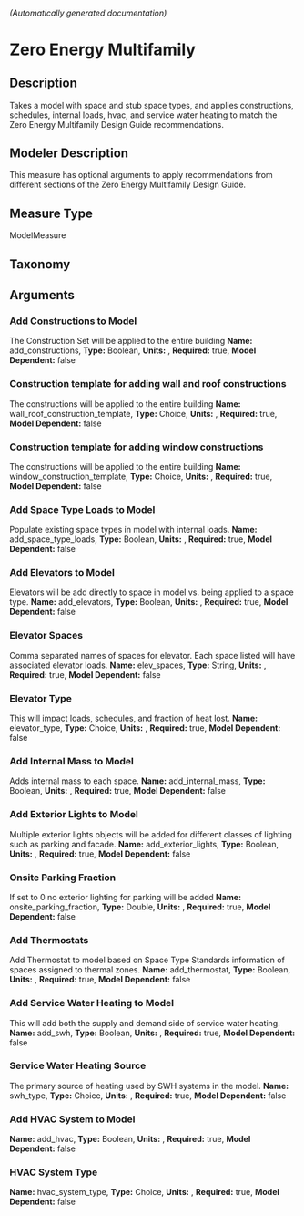 

###### (Automatically generated documentation)

# Zero Energy Multifamily

## Description
Takes a model with space and stub space types, and applies constructions, schedules, internal loads, hvac, and service water heating to match the Zero Energy Multifamily Design Guide recommendations.

## Modeler Description
This measure has optional arguments to apply recommendations from different sections of the Zero Energy Multifamily Design Guide.

## Measure Type
ModelMeasure

## Taxonomy


## Arguments


### Add Constructions to Model
The Construction Set will be applied to the entire building
**Name:** add_constructions,
**Type:** Boolean,
**Units:** ,
**Required:** true,
**Model Dependent:** false

### Construction template for adding wall and roof constructions
The constructions will be applied to the entire building
**Name:** wall_roof_construction_template,
**Type:** Choice,
**Units:** ,
**Required:** true,
**Model Dependent:** false

### Construction template for adding window constructions
The constructions will be applied to the entire building
**Name:** window_construction_template,
**Type:** Choice,
**Units:** ,
**Required:** true,
**Model Dependent:** false

### Add Space Type Loads to Model
Populate existing space types in model with internal loads.
**Name:** add_space_type_loads,
**Type:** Boolean,
**Units:** ,
**Required:** true,
**Model Dependent:** false

### Add Elevators to Model
Elevators will be add directly to space in model vs. being applied to a space type.
**Name:** add_elevators,
**Type:** Boolean,
**Units:** ,
**Required:** true,
**Model Dependent:** false

### Elevator Spaces
Comma separated names of spaces for elevator. Each space listed will have associated elevator loads.
**Name:** elev_spaces,
**Type:** String,
**Units:** ,
**Required:** true,
**Model Dependent:** false

### Elevator Type
This will impact loads, schedules, and fraction of heat lost.
**Name:** elevator_type,
**Type:** Choice,
**Units:** ,
**Required:** true,
**Model Dependent:** false

### Add Internal Mass to Model
Adds internal mass to each space.
**Name:** add_internal_mass,
**Type:** Boolean,
**Units:** ,
**Required:** true,
**Model Dependent:** false

### Add Exterior Lights to Model
Multiple exterior lights objects will be added for different classes of lighting such as parking and facade.
**Name:** add_exterior_lights,
**Type:** Boolean,
**Units:** ,
**Required:** true,
**Model Dependent:** false

### Onsite Parking Fraction
If set to 0 no exterior lighting for parking will be added
**Name:** onsite_parking_fraction,
**Type:** Double,
**Units:** ,
**Required:** true,
**Model Dependent:** false

### Add Thermostats
Add Thermostat to model based on Space Type Standards information of spaces assigned to thermal zones.
**Name:** add_thermostat,
**Type:** Boolean,
**Units:** ,
**Required:** true,
**Model Dependent:** false

### Add Service Water Heating to Model
This will add both the supply and demand side of service water heating.
**Name:** add_swh,
**Type:** Boolean,
**Units:** ,
**Required:** true,
**Model Dependent:** false

### Service Water Heating Source
The primary source of heating used by SWH systems in the model.
**Name:** swh_type,
**Type:** Choice,
**Units:** ,
**Required:** true,
**Model Dependent:** false

### Add HVAC System to Model

**Name:** add_hvac,
**Type:** Boolean,
**Units:** ,
**Required:** true,
**Model Dependent:** false

### HVAC System Type

**Name:** hvac_system_type,
**Type:** Choice,
**Units:** ,
**Required:** true,
**Model Dependent:** false





